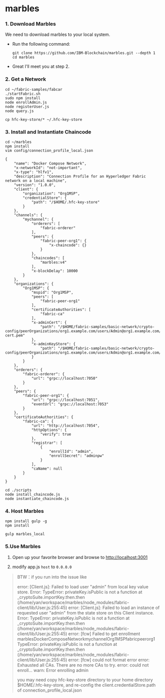 # marbles

### 1. Download Marbles
We need to download marbles to your local system.
- Run the following command:

	```
	git clone https://github.com/IBM-Blockchain/marbles.git --depth 1
	cd marbles
	```

- Great I'll meet you at step 2.
<a name="getnetwork"></a>

### 2. Get a Network
```
cd ~/fabric-samples/fabcar
./startFabric.sh
sudo npm install
node enrollAdmin.js
node registerUser.js
node query.js

cp hfc-key-store/* ~/.hfc-key-store
```

### 3. Install and Instantiate Chaincode

```
cd ~/marbles
npm install
vim config/connection_profile_local.json
```
```
{
	"name": "Docker Compose Network",
	"x-networkId": "not-important",
	"x-type": "hlfv1",
	"description": "Connection Profile for an Hyperledger Fabric network on a local machine",
	"version": "1.0.0",
	"client": {
		"organization": "Org1MSP",
		"credentialStore": {
			"path": "/$HOME/.hfc-key-store"
		}
	},
	"channels": {
		"mychannel": {
			"orderers": [
				"fabric-orderer"
			],
			"peers": {
				"fabric-peer-org1": {
					"x-chaincode": {}
				}
			},
			"chaincodes": [
				"marbles:v4"
			],
			"x-blockDelay": 10000
		}
	},
	"organizations": {
		"Org1MSP": {
			"mspid": "Org1MSP",
			"peers": [
				"fabric-peer-org1"
			],
			"certificateAuthorities": [
				"fabric-ca"
			],
			"x-adminCert": {
				"path": "/$HOME/fabric-samples/basic-network/crypto-config/peerOrganizations/org1.example.com/users/Admin@org1.example.com/msp/admincerts/Admin@org1.example.com-cert.pem"
			},
			"x-adminKeyStore": {
				"path": "/$HOME/fabric-samples/basic-network/crypto-config/peerOrganizations/org1.example.com/users/Admin@org1.example.com/msp/keystore/"
			}
		}
	},
	"orderers": {
		"fabric-orderer": {
			"url": "grpc://localhost:7050"
		}
	},
	"peers": {
		"fabric-peer-org1": {
			"url": "grpc://localhost:7051",
			"eventUrl": "grpc://localhost:7053"
		}
	},
	"certificateAuthorities": {
		"fabric-ca": {
			"url": "http://localhost:7054",
			"httpOptions": {
				"verify": true
			},
			"registrar": [
				{
					"enrollId": "admin",
					"enrollSecret": "adminpw"
				}
			],
			"caName": null
		}
	}
}

```

```
cd ./scripts
node install_chaincode.js
node instantiate_chaincode.js
```

### 4. Host Marbles

```
npm install gulp -g
npm install

gulp marbles_local
```

### 5.Use Marbles

1. Open up your favorite browser and browse to [http://localhost:3001](http://localhost:3001) 

2. modify app.js `host` to `0.0.0.0`



> BTW：if you run into the issue like 
> 
> error: [Client.js]: Failed to load user "admin" from local key value store. Error: TypeError: privateKey.isPublic is not a function
    at _cryptoSuite.importKey.then.then (/home/yan/workspace/marbles/node_modules/fabric-client/lib/User.js:255:45)
error: [Client.js]: Failed to load an instance of requested user "admin" from the state store on this Client instance. Error: TypeError: privateKey.isPublic is not a function
    at _cryptoSuite.importKey.then.then (/home/yan/workspace/marbles/node_modules/fabric-client/lib/User.js:255:45)
error: [fcw] Failed to get enrollment marblesDockerComposeNetworkmychannelOrg1MSPfabricpeerorg1 TypeError: privateKey.isPublic is not a function
    at _cryptoSuite.importKey.then.then (/home/yan/workspace/marbles/node_modules/fabric-client/lib/User.js:255:45)
error: [fcw] could not format error
error: Exhausted all CAs. There are no more CAs to try.
error: could not enroll...
warn: Error enrolling admin
> 
> you may need copy hfc-key-store directory to your home directory $HOME/.hfc-key-store, and re-config the client.credentialStore.path of connection_profile_local.json
